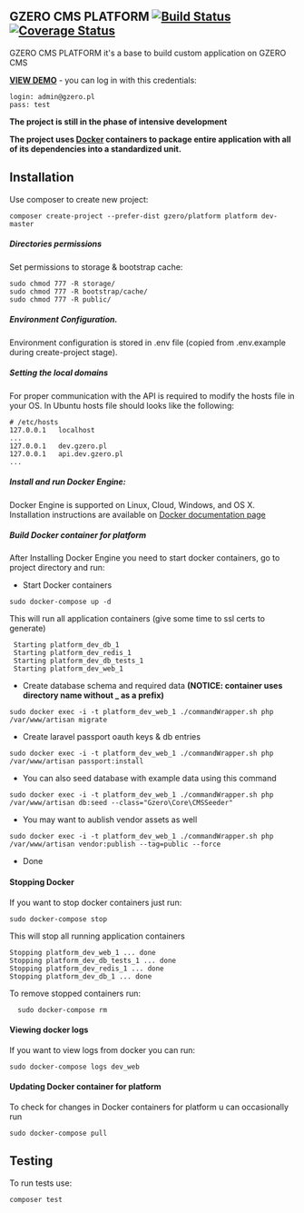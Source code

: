 ## GZERO CMS PLATFORM [![Build Status](https://travis-ci.org/GrupaZero/platform.png?branch=master)](https://travis-ci.org/GrupaZero/platform) [![Coverage Status](https://coveralls.io/repos/GrupaZero/platform/badge.svg?branch=master&service=github)](https://coveralls.io/github/GrupaZero/platform?branch=master)

GZERO CMS PLATFORM it's a base to build custom application on GZERO CMS

**[VIEW DEMO](https://staging.gzero.pl/en)** - you can log in with this credentials:

```
login: admin@gzero.pl
pass: test
```

**The project is still in the phase of intensive development**

**The project uses [Docker](https://www.docker.com/what-docker) containers to package entire application with all of its dependencies into a standardized unit.**

## Installation

Use composer to create new project:

```
composer create-project --prefer-dist gzero/platform platform dev-master
```

##### Directories permissions
Set permissions to storage & bootstrap cache:

```
sudo chmod 777 -R storage/
sudo chmod 777 -R bootstrap/cache/
sudo chmod 777 -R public/
```

##### Environment Configuration.
 Environment configuration is stored in .env file (copied from .env.example during create-project stage).
 
##### Setting the local domains
For proper communication with the API is required to modify the hosts file in your OS.
In Ubuntu hosts file should looks like the following:
```
# /etc/hosts
127.0.0.1	localhost
...
127.0.0.1	dev.gzero.pl
127.0.0.1   api.dev.gzero.pl
...
```
 
##### Install and run Docker Engine:

Docker Engine is supported on Linux, Cloud, Windows, and OS X. Installation instructions are available on [Docker documentation
 page](https://docs.docker.com/engine/installation/) 

##### Build Docker container for platform
After Installing Docker Engine you need to start docker containers, go to project directory and run:

 - Start Docker containers
 
  ```
  sudo docker-compose up -d
  ```
  
  This will run all application containers (give some time to ssl certs to generate)
 
 ```
  Starting platform_dev_db_1
  Starting platform_dev_redis_1
  Starting platform_dev_db_tests_1
  Starting platform_dev_web_1
 ```
 
 - Create database schema and required data __(NOTICE: container uses directory name without _ as a prefix)__
 
```
sudo docker exec -i -t platform_dev_web_1 ./commandWrapper.sh php /var/www/artisan migrate
```
 
 - Create laravel passport oauth keys & db entries
 
```
sudo docker exec -i -t platform_dev_web_1 ./commandWrapper.sh php /var/www/artisan passport:install
```

 - You can also seed database with example data using this command
 
```
sudo docker exec -i -t platform_dev_web_1 ./commandWrapper.sh php /var/www/artisan db:seed --class="Gzero\Core\CMSSeeder"
```

 - You may want to aublish vendor assets as well
 
```
sudo docker exec -i -t platform_dev_web_1 ./commandWrapper.sh php /var/www/artisan vendor:publish --tag=public --force
```

 - Done
 
#### Stopping Docker
 If you want to stop docker containers just run:
 
  ```
  sudo docker-compose stop
  ```
  
  This will stop all running application containers
 
 ```
 Stopping platform_dev_web_1 ... done
 Stopping platform_dev_db_tests_1 ... done
 Stopping platform_dev_redis_1 ... done
 Stopping platform_dev_db_1 ... done
 ```
 
 To remove stopped containers run:
 
 ```
   sudo docker-compose rm
 ```
 
#### Viewing docker logs
  If you want to view logs from docker you can run:
   ```
   sudo docker-compose logs dev_web
   ```
   
#### Updating Docker container for platform
   To check for changes in Docker containers for platform u can occasionally run  
   ```
   sudo docker-compose pull
   ```
  
## Testing

To run tests use:

```
composer test
```
